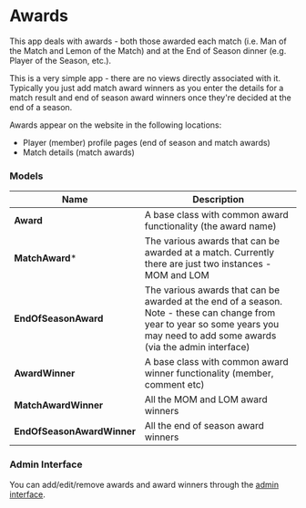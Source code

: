 # Awards

This app deals with awards - both those awarded each match (i.e. Man of the Match and Lemon of the Match) and at the End of Season dinner (e.g. Player of the Season, etc.).

This is a very simple app - there are no views directly associated with it. Typically you just add match award winners as you enter the details for a match result and end of season award winners once they're decided at the end of a season.

Awards appear on the website in the following locations:
- Player (member) profile pages (end of season and match awards)
- Match details (match awards)

### Models

|Name                       | Description  |
|---------------------------|----------------
|**Award**                  |A base class with common award functionality (the award name)|
|**MatchAward***            |The various awards that can be awarded at a match. Currently there are just two instances - MOM and LOM|
|**EndOfSeasonAward**       |The various awards that can be awarded at the end of a season. Note - these can change from year to year so some years you may need to add some awards (via the admin interface)|
|**AwardWinner**            |A base class with common award winner functionality (member, comment etc)|
|**MatchAwardWinner**       |All the MOM and LOM award winners|
|**EndOfSeasonAwardWinner** |All the end of season award winners|

### Admin Interface

You can add/edit/remove awards and award winners through the [admin interface](http://www.cambridgesouthhockeyclub.co.uk/admin/awards/).
